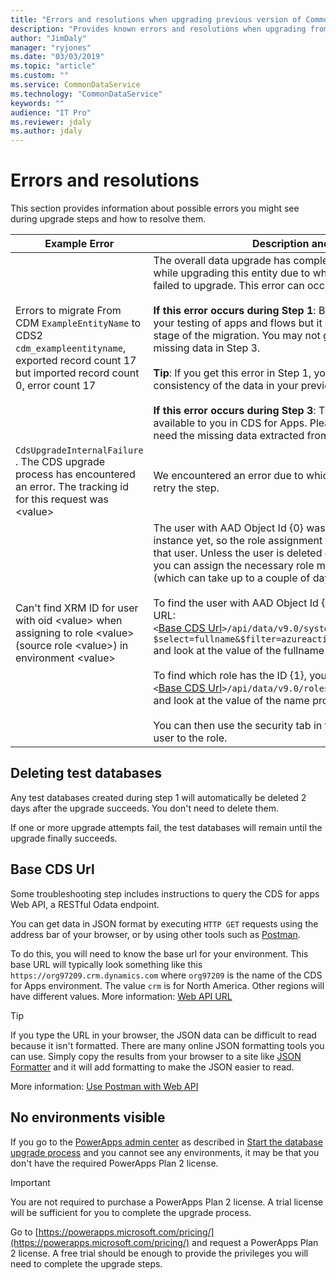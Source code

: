 ```yaml
---
title: "Errors and resolutions when upgrading previous version of Common Data Service. | Microsoft Docs"
description: "Provides known errors and resolutions when upgrading from previous version of Common Data Service to CDS for Apps"
author: "JimDaly"
manager: "ryjones"
ms.date: "03/03/2019"
ms.topic: "article"
ms.custom: ""
ms.service: CommonDataService
ms.technology: "CommonDataService"
keywords: ""
audience: "IT Pro"
ms.reviewer: jdaly
ms.author: jdaly
---
```

# Errors and resolutions

This section provides information about possible errors you might see during upgrade steps and how to resolve them.

|Example Error  |Description and resolution  |
|--|--|
|Errors to migrate From CDM `ExampleEntityName` to CDS2 `cdm_exampleentityname`, exported record count 17 but imported record count 0, error count 17|The overall data upgrade has completed but we encountered an error while upgrading this entity due to which either one or more records failed to upgrade. This error can occur in Step 1 and Step 3.<br/><br/>**If this error occurs during Step 1**: Be advised that this may impact your testing of apps and flows but it does not represent the final stage of the migration. You may not get this error or exactly the same missing data in Step 3.<br/><br/>**Tip**: If you get this error in Step 1, you may want to review the consistency of the data in your previous version of CDS database.<br/><br/>**If this error occurs during Step 3**: These records will not be available to you in CDS for Apps.  Please create a support ticket if you need the missing data extracted from previous version of CDS.|
|`CdsUpgradeInternalFailure` . The CDS upgrade process has encountered an error. The tracking id for this request was \<value> |We encountered an error due to which Upgrade has failed. You may retry the step.| 
|Can't find XRM ID for user with oid \<value> when assigning to role \<value> (source role \<value>) in environment \<value>|The user with AAD Object Id {0} wasn’t synced to the upgraded CDS instance yet, so the role assignment to role {1} can’t be migrated for that user. Unless the user is deleted or disabled in the AAD tenant, you can assign the necessary role manually once the user is synced (which can take up to a couple of days).<br/><br/>To find the user with AAD Object Id {0}, you can go to the following URL:<br/>`<`[Base CDS Url](#base-cds-url)`>/api/data/v9.0/systemusers()?$select=fullname&$filter=azureactivedirectoryobjectid%20eq%20{0}`<br/>and look at the value of the fullname property.<br/><br/>To find which role has the ID {1}, you can go to the following URL:<br/>`<`[Base CDS Url](#base-cds-url)`>/api/data/v9.0/roles({1})?$select=name`<br/>and look at the value of the name property.<br/><br/>You can then use the security tab in the Admin portal to assign the user to the role.|

## Deleting test databases

Any test databases created during step 1 will automatically be deleted 2 days after the upgrade succeeds. You don't need to delete them.

If one or more upgrade attempts fail, the test databases will remain until the upgrade finally succeeds.

## Base CDS Url

Some troubleshooting step includes instructions to query the CDS for apps Web API, a RESTful Odata endpoint.

You can get data in JSON format by executing `HTTP GET` requests using the address bar of your browser, or by using other tools such as [Postman](https://www.getpostman.com/).

To do this, you will need to know the base url for your environment. This base URL will typically look something like this `https://org97209.crm.dynamics.com` where `org97209` is the name of the CDS for Apps environment. The value `crm` is for North America. Other regions will have different values. More information: [Web API URL](/powerapps/developer/common-data-service/webapi/compose-http-requests-handle-errors#web-api-url-and-versions)

> [!TIP]
> If you type the URL in your browser, the JSON data can be difficult to read because it isn't formatted. There are many online JSON formatting tools you can use. Simply copy the results from your browser to a site like [JSON Formatter](https://jsonformatter.curiousconcept.com/) and it will add formatting to make the JSON easier to read.

More information: [Use Postman with Web API](/dynamics365/customer-engagement/developer/webapi/use-postman-web-api)

## No environments visible

If you go to the [PowerApps admin center](https://admin.powerapps.com/) as described in [Start the database upgrade process](start-upgrade-process.md#start-the-database-upgrade-process) and you cannot see any environments, it may be that you don't have the required PowerApps Plan 2 license.

> [!IMPORTANT]
> You are not required to purchase a PowerApps Plan 2 license. A trial license will be sufficient for you to complete the upgrade process.

Go to [https://powerapps.microsoft.com/pricing/](https://powerapps.microsoft.com/pricing/) and request a PowerApps Plan 2 license. A free trial should be enough to provide the privileges you will need to complete the upgrade steps. 
